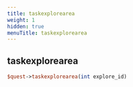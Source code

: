 ```yaml
---
title: taskexplorearea
weight: 1
hidden: true
menuTitle: taskexplorearea
---
```

## taskexplorearea
```perl
$quest->taskexplorearea(int explore_id)
```